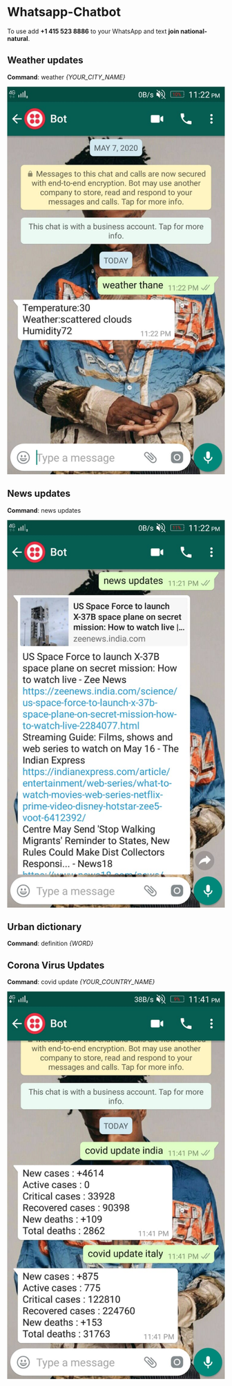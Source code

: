 # Whatsapp-Chatbot

To use add __+1 415 523 8886__ to your WhatsApp and text __join national-natural__.

## Weather updates
__Command__: weather _{YOUR_CITY_NAME}_

![](https://github.com/gaurang98671/Whatsapp-Chatbot/blob/master/screen_shots/weather.jpeg)

## News updates
__Command__: news updates

![](https://github.com/gaurang98671/Whatsapp-Chatbot/blob/master/screen_shots/news_updates.jpeg)

## Urban dictionary
__Command__: definition _{WORD}_

 
## Corona Virus Updates
__Command__: covid update _{YOUR_COUNTRY_NAME}_

![](https://github.com/gaurang98671/Whatsapp-Chatbot/blob/master/screen_shots/covid_updates.jpeg)
